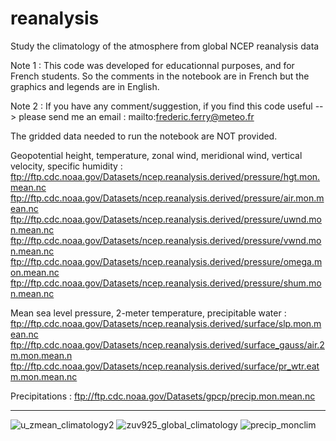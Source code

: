 # reanalysis
Study the climatology of the atmosphere from global NCEP reanalysis data

Note 1 : This code was developed for educationnal purposes, and for French students. So the comments in the notebook are in French but the graphics and legends are in English.

Note 2 : If you have any comment/suggestion, if you find this code useful --> please send me an email : mailto:frederic.ferry@meteo.fr

The gridded data needed to run the notebook are NOT provided.

Geopotential height, temperature, zonal wind, meridional wind, vertical velocity, specific humidity :
ftp://ftp.cdc.noaa.gov/Datasets/ncep.reanalysis.derived/pressure/hgt.mon.mean.nc ftp://ftp.cdc.noaa.gov/Datasets/ncep.reanalysis.derived/pressure/air.mon.mean.nc ftp://ftp.cdc.noaa.gov/Datasets/ncep.reanalysis.derived/pressure/uwnd.mon.mean.nc ftp://ftp.cdc.noaa.gov/Datasets/ncep.reanalysis.derived/pressure/vwnd.mon.mean.nc ftp://ftp.cdc.noaa.gov/Datasets/ncep.reanalysis.derived/pressure/omega.mon.mean.nc ftp://ftp.cdc.noaa.gov/Datasets/ncep.reanalysis.derived/pressure/shum.mon.mean.nc

Mean sea level pressure, 2-meter temperature, precipitable water :
ftp://ftp.cdc.noaa.gov/Datasets/ncep.reanalysis.derived/surface/slp.mon.mean.nc ftp://ftp.cdc.noaa.gov/Datasets/ncep.reanalysis.derived/surface_gauss/air.2m.mon.mean.n ftp://ftp.cdc.noaa.gov/Datasets/ncep.reanalysis.derived/surface/pr_wtr.eatm.mon.mean.nc

Precipitations : ftp://ftp.cdc.noaa.gov/Datasets/gpcp/precip.mon.mean.nc

--------------------------------------------------------------------------------------------------------------------------------------------------
![u_zmean_climatology2](https://user-images.githubusercontent.com/76565450/162641985-2460ea50-add4-4ee3-b0f8-3cdccce4ea91.png)
![zuv925_global_climatology](https://user-images.githubusercontent.com/76565450/162591591-4e6bc0ec-ac68-4c1c-8bfd-48e3e46b5e1a.png)
![precip_monclim](https://user-images.githubusercontent.com/76565450/162591595-8e1b433d-88f5-4498-95b4-3311540dbe63.gif)
